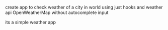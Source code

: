 create app to check weather of a city in world
using just hooks and weather api OpenWeatherMap
without autocomplete input


its a simple weather app
